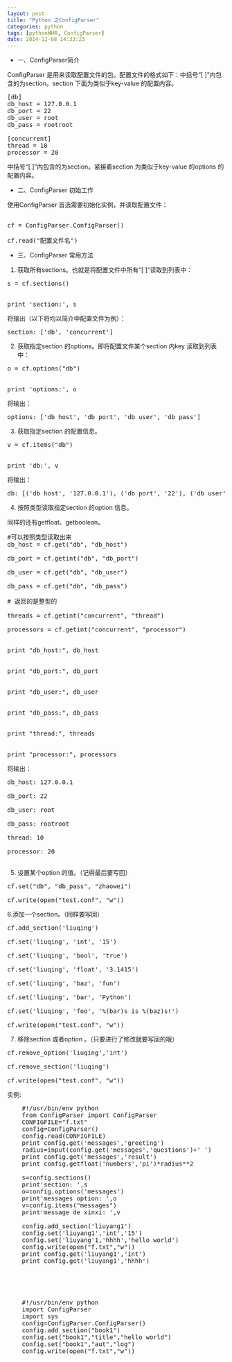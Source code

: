 ```yaml
---
layout: post
title: "Python 之ConfigParser"
categories: python
tags: [python模块, ConfigParser]
date: 2014-12-08 14:33:23
---
```


* 一、ConfigParser简介

ConfigParser 是用来读取配置文件的包。配置文件的格式如下：中括号“[ ]”内包含的为section。section 下面为类似于key-value 的配置内容。

<pre>
[db]
db_host = 127.0.0.1
db_port = 22
db_user = root
db_pass = rootroot

[concurrent]
thread = 10
processor = 20
</pre>
 
中括号“[ ]”内包含的为section。紧接着section 为类似于key-value 的options 的配置内容。

 
* 二、ConfigParser 初始工作

使用ConfigParser 首选需要初始化实例，并读取配置文件：

<pre>

cf = ConfigParser.ConfigParser()

cf.read("配置文件名")
</pre>

 

 
* 三、ConfigParser 常用方法

1. 获取所有sections。也就是将配置文件中所有“[ ]”读取到列表中：

<pre>
s = cf.sections()


print 'section:', s
</pre>

 

将输出（以下将均以简介中配置文件为例）：

<pre>
section: ['db', 'concurrent']
</pre>

 

2. 获取指定section 的options。即将配置文件某个section 内key 读取到列表中：

<pre>
o = cf.options("db")


print 'options:', o
</pre>

 

将输出：

<pre>
options: ['db_host', 'db_port', 'db_user', 'db_pass']
</pre>

 

3. 获取指定section 的配置信息。

<pre>
v = cf.items("db")


print 'db:', v
</pre>

 

将输出：
<pre>
db: [('db_host', '127.0.0.1'), ('db_port', '22'), ('db_user', 'root'), ('db_pass', 'rootroot')]
</pre>

 

4. 按照类型读取指定section 的option 信息。

同样的还有getfloat、getboolean。


 
<pre>
#可以按照类型读取出来
db_host = cf.get("db", "db_host")

db_port = cf.getint("db", "db_port")

db_user = cf.get("db", "db_user")

db_pass = cf.get("db", "db_pass")

# 返回的是整型的

threads = cf.getint("concurrent", "thread")

processors = cf.getint("concurrent", "processor")


print "db_host:", db_host


print "db_port:", db_port


print "db_user:", db_user


print "db_pass:", db_pass


print "thread:", threads


print "processor:", processors
</pre>

 

将输出：

<pre>
db_host: 127.0.0.1

db_port: 22

db_user: root

db_pass: rootroot

thread: 10

processor: 20

</pre>

5. 设置某个option 的值。（记得最后要写回）
<pre>
cf.set("db", "db_pass", "zhaowei")

cf.write(open("test.conf", "w"))
</pre>

 

6.添加一个section。（同样要写回）

<pre>
cf.add_section('liuqing')

cf.set('liuqing', 'int', '15')

cf.set('liuqing', 'bool', 'true')

cf.set('liuqing', 'float', '3.1415')

cf.set('liuqing', 'baz', 'fun')

cf.set('liuqing', 'bar', 'Python')

cf.set('liuqing', 'foo', '%(bar)s is %(baz)s!')

cf.write(open("test.conf", "w"))
</pre>

 

7. 移除section 或者option 。（只要进行了修改就要写回的哦）

<pre>
cf.remove_option('liuqing','int')

cf.remove_section('liuqing')

cf.write(open("test.conf", "w"))
</pre>


实例:

<pre>
    #!/usr/bin/env python
    from ConfigParser import ConfigParser
    CONFIGFILE="f.txt"
    config=ConfigParser()
    config.read(CONFIGFILE)
    print config.get('messages','greeting')
    radius=input(config.get('messages','questions')+' ')
    print config.get('messages','result')
    print config.getfloat('numbers','pi')*radius**2

    s=config.sections()
    print'section: ',s
    o=config.options('messages')
    print'messages option: ',o
    v=config.items("messages")
    print'message de xinxi: ',v

    config.add_section('liuyang1')
    config.set('liuyang1','int','15')
    config.set('liuyang'1,'hhhh','hello world')
    config.write(open("f.txt","w"))
    print config.get('liuyang1','int')
    print config.get('liuyang1','hhhh')





    #!/usr/bin/env python
    import ConfigParser
    import sys
    config=ConfigParser.ConfigParser()
    config.add_section("book1")
    config.set("book1","title","hello world")
    config.set("book1","aut","log")
    config.write(open("f.txt","w"))

</pre>

